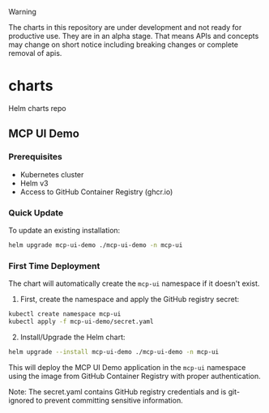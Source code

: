 > [!WARNING]
> The charts in this repository are under development and not ready for productive use. They are in an alpha stage. That means APIs and concepts may change on short notice including breaking changes or complete removal of apis.

# charts
Helm charts repo

## MCP UI Demo

### Prerequisites
- Kubernetes cluster
- Helm v3
- Access to GitHub Container Registry (ghcr.io)

### Quick Update
To update an existing installation:
```bash
helm upgrade mcp-ui-demo ./mcp-ui-demo -n mcp-ui
```

### First Time Deployment

The chart will automatically create the `mcp-ui` namespace if it doesn't exist.

1. First, create the namespace and apply the GitHub registry secret:
```bash
kubectl create namespace mcp-ui
kubectl apply -f mcp-ui-demo/secret.yaml
```

2. Install/Upgrade the Helm chart:
```bash
helm upgrade --install mcp-ui-demo ./mcp-ui-demo -n mcp-ui
```

This will deploy the MCP UI Demo application in the `mcp-ui` namespace using the image from GitHub Container Registry with proper authentication.

Note: The secret.yaml contains GitHub registry credentials and is git-ignored to prevent committing sensitive information.
